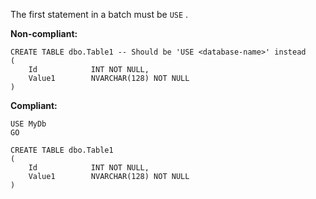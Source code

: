 The first statement in a batch must be `USE` <database>.

**Non-compliant:**

```tsql
CREATE TABLE dbo.Table1 -- Should be 'USE <database-name>' instead
(
    Id            INT NOT NULL,
    Value1        NVARCHAR(128) NOT NULL
)
```

**Compliant:**

```tsql
USE MyDb
GO

CREATE TABLE dbo.Table1
(
    Id            INT NOT NULL,
    Value1        NVARCHAR(128) NOT NULL
)
```

